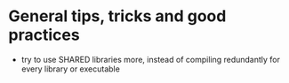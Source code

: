 # General tips, tricks and good practices

- try to use SHARED libraries more, instead of compiling redundantly for every
  library or executable
